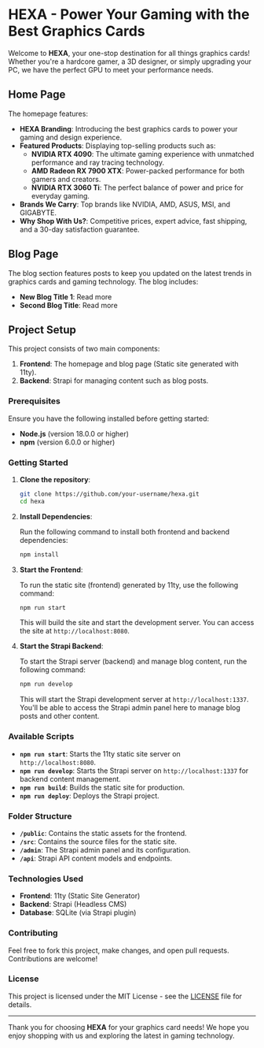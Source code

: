 # HEXA - Power Your Gaming with the Best Graphics Cards

Welcome to **HEXA**, your one-stop destination for all things graphics cards! Whether you're a hardcore gamer, a 3D designer, or simply upgrading your PC, we have the perfect GPU to meet your performance needs.

## Home Page

The homepage features:
- **HEXA Branding**: Introducing the best graphics cards to power your gaming and design experience.
- **Featured Products**: Displaying top-selling products such as:
  - **NVIDIA RTX 4090**: The ultimate gaming experience with unmatched performance and ray tracing technology.
  - **AMD Radeon RX 7900 XTX**: Power-packed performance for both gamers and creators.
  - **NVIDIA RTX 3060 Ti**: The perfect balance of power and price for everyday gaming.
- **Brands We Carry**: Top brands like NVIDIA, AMD, ASUS, MSI, and GIGABYTE.
- **Why Shop With Us?**: Competitive prices, expert advice, fast shipping, and a 30-day satisfaction guarantee.

## Blog Page

The blog section features posts to keep you updated on the latest trends in graphics cards and gaming technology. The blog includes:
- **New Blog Title 1**: Read more
- **Second Blog Title**: Read more

## Project Setup

This project consists of two main components:
1. **Frontend**: The homepage and blog page (Static site generated with 11ty).
2. **Backend**: Strapi for managing content such as blog posts.

### Prerequisites

Ensure you have the following installed before getting started:
- **Node.js** (version 18.0.0 or higher)
- **npm** (version 6.0.0 or higher)

### Getting Started

1. **Clone the repository**:

   ```bash
   git clone https://github.com/your-username/hexa.git
   cd hexa
   ```

2. **Install Dependencies**:

   Run the following command to install both frontend and backend dependencies:

   ```bash
   npm install
   ```

3. **Start the Frontend**:

   To run the static site (frontend) generated by 11ty, use the following command:

   ```bash
   npm run start
   ```

   This will build the site and start the development server. You can access the site at `http://localhost:8080`.

4. **Start the Strapi Backend**:

   To start the Strapi server (backend) and manage blog content, run the following command:

   ```bash
   npm run develop
   ```

   This will start the Strapi development server at `http://localhost:1337`. You'll be able to access the Strapi admin panel here to manage blog posts and other content.

### Available Scripts

- **`npm run start`**: Starts the 11ty static site server on `http://localhost:8080`.
- **`npm run develop`**: Starts the Strapi server on `http://localhost:1337` for backend content management.
- **`npm run build`**: Builds the static site for production.
- **`npm run deploy`**: Deploys the Strapi project.

### Folder Structure

- **`/public`**: Contains the static assets for the frontend.
- **`/src`**: Contains the source files for the static site.
- **`/admin`**: The Strapi admin panel and its configuration.
- **`/api`**: Strapi API content models and endpoints.

### Technologies Used

- **Frontend**: 11ty (Static Site Generator)
- **Backend**: Strapi (Headless CMS)
- **Database**: SQLite (via Strapi plugin)

### Contributing

Feel free to fork this project, make changes, and open pull requests. Contributions are welcome!

### License

This project is licensed under the MIT License - see the [LICENSE](LICENSE) file for details.

---

Thank you for choosing **HEXA** for your graphics card needs! We hope you enjoy shopping with us and exploring the latest in gaming technology.
```

